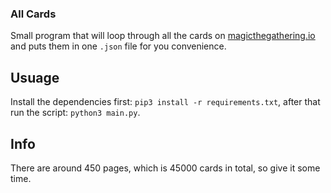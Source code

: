 ### All Cards
Small program that will loop through all the cards on [magicthegathering.io](https://docs.magicthegathering.io/) and puts them in one `.json` file for you convenience.

## Usuage
Install the dependencies first: `pip3 install -r requirements.txt`, after that run the script: `python3 main.py`.

## Info
There are around 450 pages, which is 45000 cards in total, so give it some time. 